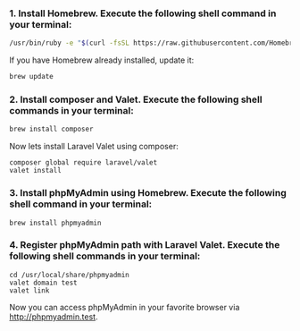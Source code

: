 ### 1. Install Homebrew. Execute the following shell command in your terminal:

``` bash
/usr/bin/ruby -e "$(curl -fsSL https://raw.githubusercontent.com/Homebrew/install/master/install)"
```

If you have Homebrew already installed, update it:

``` bash
brew update
```

### 2. Install composer and Valet. Execute the following shell commands in your terminal:

``` bash
brew install composer
```
    
Now lets install Laravel Valet using composer:

```
composer global require laravel/valet
valet install
```

### 3. Install phpMyAdmin using Homebrew. Execute the following shell command in your terminal:

```
brew install phpmyadmin
```

### 4. Register phpMyAdmin path with Laravel Valet. Execute the following shell commands in your terminal:

```
cd /usr/local/share/phpmyadmin
valet domain test
valet link
```

Now you can access phpMyAdmin in your favorite browser via http://phpmyadmin.test.